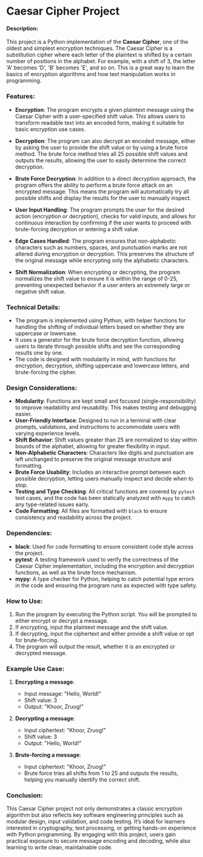# Caesar Cipher Project

#### Description:
This project is a Python implementation of the **Caesar Cipher**, one of the oldest and simplest encryption techniques. The Caesar Cipher is a substitution cipher where each letter of the plaintext is shifted by a certain number of positions in the alphabet. For example, with a shift of 3, the letter 'A' becomes 'D', 'B' becomes 'E', and so on. This is a great way to learn the basics of encryption algorithms and how text manipulation works in programming.

### Features:
- **Encryption**: The program encrypts a given plaintext message using the Caesar Cipher with a user-specified shift value. This allows users to transform readable text into an encoded form, making it suitable for basic encryption use cases.

- **Decryption**: The program can also decrypt an encoded message, either by asking the user to provide the shift value or by using a brute force method. The brute force method tries all 25 possible shift values and outputs the results, allowing the user to easily determine the correct decryption.

- **Brute Force Decryption**: In addition to a direct decryption approach, the program offers the ability to perform a brute force attack on an encrypted message. This means the program will automatically try all possible shifts and display the results for the user to manually inspect.

- **User Input Handling**: The program prompts the user for the desired action (encryption or decryption), checks for valid inputs, and allows for continuous interaction by confirming if the user wants to proceed with brute-forcing decryption or entering a shift value.

- **Edge Cases Handled**: The program ensures that non-alphabetic characters such as numbers, spaces, and punctuation marks are not altered during encryption or decryption. This preserves the structure of the original message while encrypting only the alphabetic characters.

- **Shift Normalization**: When encrypting or decrypting, the program normalizes the shift value to ensure it is within the range of 0-25, preventing unexpected behavior if a user enters an extremely large or negative shift value.

### Technical Details:
- The program is implemented using Python, with helper functions for handling the shifting of individual letters based on whether they are uppercase or lowercase.
- It uses a generator for the brute force decryption function, allowing users to iterate through possible shifts and see the corresponding results one by one.
- The code is designed with modularity in mind, with functions for encryption, decryption, shifting uppercase and lowercase letters, and brute-forcing the cipher.

### Design Considerations:
- **Modularity**: Functions are kept small and focused (single-responsibility) to improve readability and reusability. This makes testing and debugging easier.
- **User-Friendly Interface**: Designed to run in a terminal with clear prompts, validations, and instructions to accommodate users with varying experience levels.
- **Shift Behavior**: Shift values greater than 25 are normalized to stay within bounds of the alphabet, allowing for greater flexibility in input.
- **Non-Alphabetic Characters**: Characters like digits and punctuation are left unchanged to preserve the original message structure and formatting.
- **Brute Force Usability**: Includes an interactive prompt between each possible decryption, letting users manually inspect and decide when to stop.
- **Testing and Type Checking**: All critical functions are covered by `pytest` test cases, and the code has been statically analyzed with `mypy` to catch any type-related issues early.
- **Code Formatting**: All files are formatted with `black` to ensure consistency and readability across the project.

### Dependencies:
- **black**: Used for code formatting to ensure consistent code style across the project.
- **pytest**: A testing framework used to verify the correctness of the Caesar Cipher implementation, including the encryption and decryption functions, as well as the brute force mechanism.
- **mypy**: A type checker for Python, helping to catch potential type errors in the code and ensuring the program runs as expected with type safety.

### How to Use:
1. Run the program by executing the Python script. You will be prompted to either encrypt or decrypt a message.
2. If encrypting, input the plaintext message and the shift value.
3. If decrypting, input the ciphertext and either provide a shift value or opt for brute-forcing.
4. The program will output the result, whether it is an encrypted or decrypted message.

### Example Use Case:
1. **Encrypting a message**:
   - Input message: "Hello, World!"
   - Shift value: 3
   - Output: "Khoor, Zruog!"

2. **Decrypting a message**:
   - Input ciphertext: "Khoor, Zruog!"
   - Shift value: 3
   - Output: "Hello, World!"

3. **Brute-forcing a message**:
   - Input ciphertext: "Khoor, Zruog!"
   - Brute force tries all shifts from 1 to 25 and outputs the results, helping you manually identify the correct shift.

### Conclusion:
This Caesar Cipher project not only demonstrates a classic encryption algorithm but also reflects key software engineering principles such as modular design, input validation, and code testing. It’s ideal for learners interested in cryptography, text processing, or getting hands-on experience with Python programming. By engaging with this project, users gain practical exposure to secure message encoding and decoding, while also learning to write clean, maintainable code.